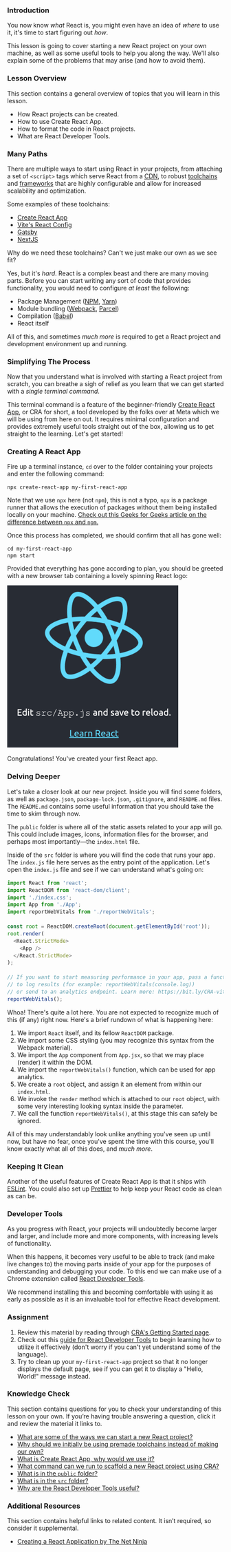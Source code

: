 ### Introduction

You now know _what_ React is, you might even have an idea of _where_ to use it, it's time to start figuring out _how_. 

This lesson is going to cover starting a new React project on your own machine, as well as some useful tools to help you along the way. We'll also explain some of the problems that may arise (and how to avoid them).

### Lesson Overview

This section contains a general overview of topics that you will learn in this lesson.

* How React projects can be created.
* How to use Create React App.
* How to format the code in React projects.
* What are React Developer Tools.

### Many Paths

There are multiple ways to start using React in your projects, from attaching a set of `<script>` tags which serve React from a [CDN](https://en.wikipedia.org/wiki/Content_delivery_network), to robust [toolchains](https://en.wikipedia.org/wiki/Toolchain) and [frameworks](https://en.wikipedia.org/wiki/Web_framework) that are highly configurable and allow for increased scalability and optimization.

Some examples of these toolchains:

* [Create React App](https://create-react-app.dev/)
* [Vite's React Config](https://vitejs.dev/)
* [Gatsby](https://www.gatsbyjs.com/)
* [NextJS](https://nextjs.org/)

Why do we need these toolchains? Can't we just make our own as we see fit?

Yes, but it's _hard_. React is a complex beast and there are many moving parts. Before you can start writing any sort of code that provides functionality, you would need to configure _at least_ the following:

* Package Management ([NPM](https://www.npmjs.com/), [Yarn](https://yarnpkg.com/))
* Module bundling ([Webpack](https://webpack.js.org/), [Parcel](https://parceljs.org/))
* Compilation ([Babel](https://babeljs.io/))
* React itself

All of this, and sometimes _much more_ is required to get a React project and development environment up and running.

### Simplifying The Process

Now that you understand what is involved with starting a React project from scratch, you can breathe a sigh of relief as you learn that we can get started with a _single terminal command_.

This terminal command is a feature of the beginner-friendly [Create React App](https://create-react-app.dev/), or CRA for short, a tool developed by the folks over at Meta which we will be using from here on out. It requires minimal configuration and provides extremely useful tools straight out of the box, allowing us to get straight to the learning. Let's get started!

### Creating A React App

Fire up a terminal instance, `cd` over to the folder containing your projects and enter the following command:

~~~
npx create-react-app my-first-react-app
~~~

Note that we use `npx` here (not `npm`), this is not a typo, `npx` is a package runner that allows the execution of packages without them being installed locally on your machine. [Check out this Geeks for Geeks article on the difference between `npx` and `npm`.](https://www.geeksforgeeks.org/what-are-the-differences-between-npm-and-npx/)

Once this process has completed, we should confirm that all has gone well:

~~~
cd my-first-react-app
npm start
~~~

Provided that everything has gone according to plan, you should be greeted with a new browser tab containing a lovely spinning React logo:

![Create React App Starting Page](./setting_up_a_react_environment/imgs/cra_start.png)

Congratulations! You've created your first React app.

### Delving Deeper

Let's take a closer look at our new project. Inside you will find some folders, as well as `package.json`, `package-lock.json`, `.gitignore`, and `README.md` files. The `README.md` contains some useful information that you should take the time to skim through now.

The `public` folder is where all of the static assets related to your app will go. This could include images, icons, information files for the browser, and perhaps most importantly—the `index.html` file.

Inside of the `src` folder is where you will find the code that runs your app. The `index.js` file here serves as the entry point of the application. Let's open the `index.js` file and see if we can understand what's going on:

~~~js
import React from 'react';
import ReactDOM from 'react-dom/client';
import './index.css';
import App from './App';
import reportWebVitals from './reportWebVitals';

const root = ReactDOM.createRoot(document.getElementById('root'));
root.render(
  <React.StrictMode>
    <App />
  </React.StrictMode>
);

// If you want to start measuring performance in your app, pass a function
// to log results (for example: reportWebVitals(console.log))
// or send to an analytics endpoint. Learn more: https://bit.ly/CRA-vitals
reportWebVitals();
~~~

Whoa! There's quite a lot here. You are not expected to recognize much of this (if any) right now. Here's a brief rundown of what is happening here:

1. We import `React` itself, and its fellow `ReactDOM` package.
2. We import some CSS styling (you may recognize this syntax from the Webpack material).
3. We import the `App` component from `App.jsx`, so that we may place (render) it within the DOM.
4. We import the `reportWebVitals()` function, which can be used for app analytics.
5. We create a `root` object, and assign it an element from within our `index.html`.
6. We invoke the `render` method which is attached to our `root` object, with some very interesting looking syntax inside the parameter.
7. We call the function `reportWebVitals()`, at this stage this can safely be ignored.

All of this may understandably look unlike anything you've seen up until now, but have no fear, once you've spent the time with this course, you'll know exactly what all of this does, and _much more_.

### Keeping It Clean

Another of the useful features of Create React App is that it ships with [ESLint](https://eslint.org/). You could also set up [Prettier](https://prettier.io/) to help keep your React code as clean as can be.

### Developer Tools

As you progress with React, your projects will undoubtedly become larger and larger, and include more and more components, with increasing levels of functionality.

When this happens, it becomes very useful to be able to track (and make live changes to) the moving parts inside of your app for the purposes of understanding and debugging your code. To this end we can make use of a Chrome extension called [React Developer Tools](https://chrome.google.com/webstore/detail/react-developer-tools/fmkadmapgofadopljbjfkapdkoienihi?hl=en).

We recommend installing this and becoming comfortable with using it as early as possible as it is an invaluable tool for effective React development.

### Assignment

<div class="lesson-content__panel" markdown="1">

1. Review this material by reading through [CRA's Getting Started page](https://create-react-app.dev/docs/getting-started).
2. Check out this [guide for React Developer Tools](https://www.pluralsight.com/guides/debugging-components-with-react-developer-tools) to begin learning how to utilize it effectively (don't worry if you can't yet understand some of the language).
3. Try to clean up your `my-first-react-app` project so that it no longer displays the default page, see if you can get it to display a "Hello, World!" message instead.
</div>

### Knowledge Check

This section contains questions for you to check your understanding of this lesson on your own. If you’re having trouble answering a question, click it and review the material it links to.

* <a class="knowledge-check-link" href="#many-paths">What are some of the ways we can start a new React project?</a>
* <a class="knowledge-check-link" href="#many-paths">Why should we initially be using premade toolchains instead of making our own?</a>
* <a class="knowledge-check-link" href="#simplifying-the-process">What is Create React App, why would we use it?</a>
* <a class="knowledge-check-link" href="#creating-a-react-app">What command can we run to scaffold a new React project using CRA?</a>
* <a class="knowledge-check-link" href="#delving-deeper">What is in the `public` folder?</a>
* <a class="knowledge-check-link" href="#delving-deeper">What is in the `src` folder?</a>
* <a class="knowledge-check-link" href="#developer-tools">Why are the React Developer Tools useful?</a>

### Additional Resources

This section contains helpful links to related content. It isn’t required, so consider it supplemental.

* [Creating a React Application by The Net Ninja](https://www.youtube.com/watch?v=kVeOpcw4GWY)

